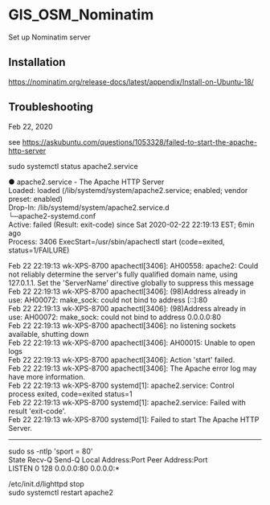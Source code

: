 # GIS_OSM_Nominatim
Set up Nominatim server
## Installation  
https://nominatim.org/release-docs/latest/appendix/Install-on-Ubuntu-18/  

## Troubleshooting


Feb 22, 2020

see https://askubuntu.com/questions/1053328/failed-to-start-the-apache-http-server  

sudo systemctl status apache2.service

● apache2.service - The Apache HTTP Server  
   Loaded: loaded (/lib/systemd/system/apache2.service; enabled; vendor preset: enabled)  
  Drop-In: /lib/systemd/system/apache2.service.d  
           └─apache2-systemd.conf  
   Active: failed (Result: exit-code) since Sat 2020-02-22 22:19:13 EST; 6min ago  
  Process: 3406 ExecStart=/usr/sbin/apachectl start (code=exited, status=1/FAILURE)  

Feb 22 22:19:13 wk-XPS-8700 apachectl[3406]: AH00558: apache2: Could not reliably determine the server's fully qualified domain name, using 127.0.1.1. Set the 'ServerName' directive globally to suppress this message  
Feb 22 22:19:13 wk-XPS-8700 apachectl[3406]: (98)Address already in use: AH00072: make_sock: could not bind to address [::]:80  
Feb 22 22:19:13 wk-XPS-8700 apachectl[3406]: (98)Address already in use: AH00072: make_sock: could not bind to address 0.0.0.0:80  
Feb 22 22:19:13 wk-XPS-8700 apachectl[3406]: no listening sockets available, shutting down  
Feb 22 22:19:13 wk-XPS-8700 apachectl[3406]: AH00015: Unable to open logs  
Feb 22 22:19:13 wk-XPS-8700 apachectl[3406]: Action 'start' failed.  
Feb 22 22:19:13 wk-XPS-8700 apachectl[3406]: The Apache error log may have more information.  
Feb 22 22:19:13 wk-XPS-8700 systemd[1]: apache2.service: Control process exited, code=exited status=1  
Feb 22 22:19:13 wk-XPS-8700 systemd[1]: apache2.service: Failed with result 'exit-code'.  
Feb 22 22:19:13 wk-XPS-8700 systemd[1]: Failed to start The Apache HTTP Server.  

--------------
sudo ss -ntlp 'sport = 80'  
State                                  Recv-Q                                  Send-Q                                                                    Local Address:Port                                                                   Peer Address:Port                                    
LISTEN                                 0                                       128                                                                             0.0.0.0:80                                                                          0.0.0.0:*                                 

/etc/init.d/lighttpd stop  
sudo systemctl restart apache2
